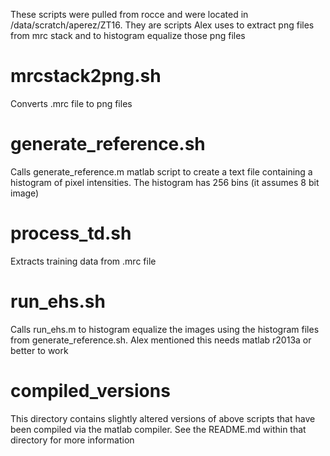 

These scripts were pulled from rocce and were located
in /data/scratch/aperez/ZT16.  They are scripts Alex uses
to extract png files from mrc stack and to histogram equalize
those png files

mrcstack2png.sh
===============

Converts .mrc file to png files


generate_reference.sh  
=====================
 
Calls generate_reference.m matlab script to create a text file containing a histogram
of pixel intensities.  The histogram has 256 bins (it assumes 8 bit image)


process_td.sh
=============

Extracts training data from .mrc file


run_ehs.sh
==========

Calls run_ehs.m to histogram equalize the images using the histogram files from
generate_reference.sh.  Alex mentioned this needs matlab r2013a or better to work


compiled_versions
=================

This directory contains slightly altered versions of above scripts that have
been compiled via the matlab compiler.  See the README.md within that
directory for more information
